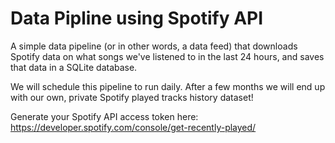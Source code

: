 # Data Pipline using Spotify API

A simple data pipeline (or in other words, a data feed) that downloads Spotify data
on what songs we've listened to in the last 24 hours, and saves that data in a SQLite database.

We will schedule this pipeline to run daily. After a few months we will end up with our own, private Spotify played tracks history dataset!

Generate your Spotify API access token here: https://developer.spotify.com/console/get-recently-played/
